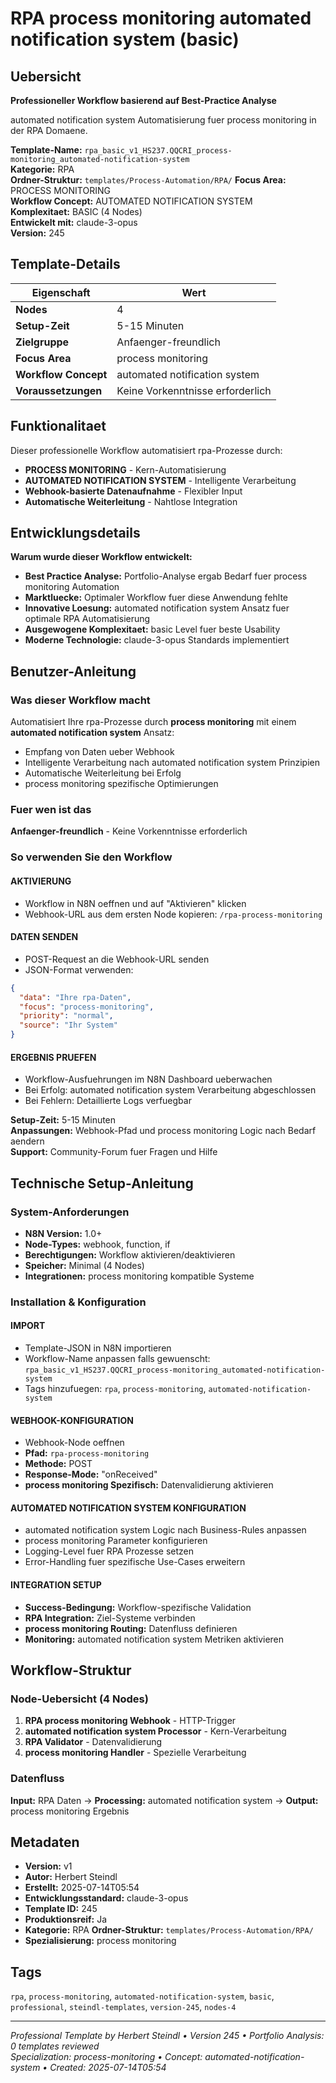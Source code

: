 # RPA process monitoring automated notification system (basic)

## Uebersicht

**Professioneller Workflow basierend auf Best-Practice Analyse**

automated notification system Automatisierung fuer process monitoring in der RPA Domaene.

**Template-Name:** `rpa_basic_v1_HS237.QQCRI_process-monitoring_automated-notification-system`  
**Kategorie:** RPA  
**Ordner-Struktur:** `templates/Process-Automation/RPA/`
**Focus Area:** PROCESS MONITORING  
**Workflow Concept:** AUTOMATED NOTIFICATION SYSTEM  
**Komplexitaet:** BASIC (4 Nodes)  
**Entwickelt mit:** claude-3-opus  
**Version:** 245

## Template-Details

| **Eigenschaft** | **Wert** |
|------------------|----------|
| **Nodes** | 4 |
| **Setup-Zeit** | 5-15 Minuten |
| **Zielgruppe** | Anfaenger-freundlich |
| **Focus Area** | process monitoring |
| **Workflow Concept** | automated notification system |
| **Voraussetzungen** | Keine Vorkenntnisse erforderlich |

## Funktionalitaet

Dieser professionelle Workflow automatisiert rpa-Prozesse durch:
- **PROCESS MONITORING** - Kern-Automatisierung
- **AUTOMATED NOTIFICATION SYSTEM** - Intelligente Verarbeitung
- **Webhook-basierte Datenaufnahme** - Flexibler Input
- **Automatische Weiterleitung** - Nahtlose Integration



## Entwicklungsdetails

**Warum wurde dieser Workflow entwickelt:**
- **Best Practice Analyse:** Portfolio-Analyse ergab Bedarf fuer process monitoring Automation
- **Marktluecke:** Optimaler Workflow fuer diese Anwendung fehlte
- **Innovative Loesung:** automated notification system Ansatz fuer optimale RPA Automatisierung
- **Ausgewogene Komplexitaet:** basic Level fuer beste Usability
- **Moderne Technologie:** claude-3-opus Standards implementiert

## Benutzer-Anleitung

### Was dieser Workflow macht
Automatisiert Ihre rpa-Prozesse durch **process monitoring** mit einem **automated notification system** Ansatz:
- Empfang von Daten ueber Webhook
- Intelligente Verarbeitung nach automated notification system Prinzipien
- Automatische Weiterleitung bei Erfolg
- process monitoring spezifische Optimierungen

### Fuer wen ist das
**Anfaenger-freundlich** - Keine Vorkenntnisse erforderlich

### So verwenden Sie den Workflow

#### AKTIVIERUNG
- Workflow in N8N oeffnen und auf "Aktivieren" klicken
- Webhook-URL aus dem ersten Node kopieren: `/rpa-process-monitoring`

#### DATEN SENDEN
- POST-Request an die Webhook-URL senden
- JSON-Format verwenden:
```json
{
  "data": "Ihre rpa-Daten",
  "focus": "process-monitoring",
  "priority": "normal",
  "source": "Ihr System"
}
```

#### ERGEBNIS PRUEFEN
- Workflow-Ausfuehrungen im N8N Dashboard ueberwachen
- Bei Erfolg: automated notification system Verarbeitung abgeschlossen
- Bei Fehlern: Detaillierte Logs verfuegbar

**Setup-Zeit:** 5-15 Minuten  
**Anpassungen:** Webhook-Pfad und process monitoring Logic nach Bedarf aendern  
**Support:** Community-Forum fuer Fragen und Hilfe

## Technische Setup-Anleitung

### System-Anforderungen
- **N8N Version:** 1.0+ 
- **Node-Types:** webhook, function, if
- **Berechtigungen:** Workflow aktivieren/deaktivieren
- **Speicher:** Minimal (4 Nodes)
- **Integrationen:** process monitoring kompatible Systeme

### Installation & Konfiguration

#### IMPORT
- Template-JSON in N8N importieren
- Workflow-Name anpassen falls gewuenscht: `rpa_basic_v1_HS237.QQCRI_process-monitoring_automated-notification-system`
- Tags hinzufuegen: `rpa`, `process-monitoring`, `automated-notification-system`

#### WEBHOOK-KONFIGURATION
- Webhook-Node oeffnen
- **Pfad:** `rpa-process-monitoring`
- **Methode:** POST
- **Response-Mode:** "onReceived"
- **process monitoring Spezifisch:** Datenvalidierung aktivieren

#### AUTOMATED NOTIFICATION SYSTEM KONFIGURATION
- automated notification system Logic nach Business-Rules anpassen
- process monitoring Parameter konfigurieren
- Logging-Level fuer RPA Prozesse setzen
- Error-Handling fuer spezifische Use-Cases erweitern

#### INTEGRATION SETUP
- **Success-Bedingung:** Workflow-spezifische Validation
- **RPA Integration:** Ziel-Systeme verbinden
- **process monitoring Routing:** Datenfluss definieren
- **Monitoring:** automated notification system Metriken aktivieren

## Workflow-Struktur

### Node-Uebersicht (4 Nodes)

1. **RPA process monitoring Webhook** - HTTP-Trigger
2. **automated notification system Processor** - Kern-Verarbeitung
3. **RPA Validator** - Datenvalidierung
4. **process monitoring Handler** - Spezielle Verarbeitung







### Datenfluss
**Input:** RPA Daten -> **Processing:** automated notification system -> **Output:** process monitoring Ergebnis

## Metadaten

- **Version:** v1
- **Autor:** Herbert Steindl
- **Erstellt:** 2025-07-14T05:54
- **Entwicklungsstandard:** claude-3-opus
- **Template ID:** 245
- **Produktionsreif:** Ja
- **Kategorie:** RPA
**Ordner-Struktur:** `templates/Process-Automation/RPA/`
- **Spezialisierung:** process monitoring

## Tags

`rpa`, `process-monitoring`, `automated-notification-system`, `basic`, `professional`, `steindl-templates`, `version-245`, `nodes-4`

---

*Professional Template by Herbert Steindl • Version 245 • Portfolio Analysis: 0 templates reviewed*  
*Specialization: process-monitoring • Concept: automated-notification-system • Created: 2025-07-14T05:54*